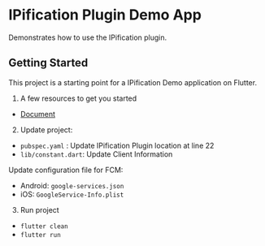 # IPification Plugin Demo App

Demonstrates how to use the IPification plugin.

## Getting Started

This project is a starting point for a IPification Demo application on Flutter.


1. A few resources to get you started
- [Document](https://developer.ipification.com/#/flutter-plugin/latest/)

2. Update project:
+ `pubspec.yaml` : Update IPification Plugin location at line 22
+ `lib/constant.dart`: Update Client Information 

Update configuration file for FCM:
+ Android: `google-services.json`
+ iOS: `GoogleService-Info.plist`

3. Run project
- `flutter clean`
- `flutter run`

